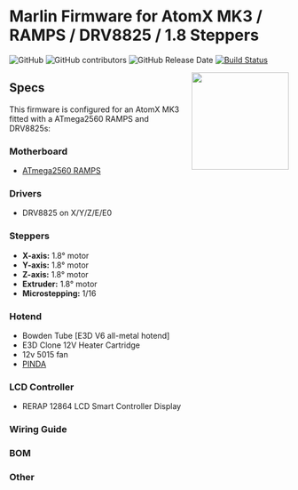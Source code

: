 # Marlin Firmware for AtomX MK3 / RAMPS / DRV8825 / 1.8 Steppers

![GitHub](https://img.shields.io/github/license/marlinfirmware/marlin.svg)
![GitHub contributors](https://img.shields.io/github/contributors/marlinfirmware/marlin.svg)
![GitHub Release Date](https://img.shields.io/github/release-date/marlinfirmware/marlin.svg)
[![Build Status](https://github.com/MarlinFirmware/Marlin/workflows/CI/badge.svg?branch=bugfix-2.0.x)](https://github.com/MarlinFirmware/Marlin/actions)

<img align="right" width=175 src="buildroot/share/pixmaps/logo/marlin-250.png" />

## Specs

This firmware is configured for an AtomX MK3 fitted with a ATmega2560 RAMPS and DRV8825s:

### Motherboard
* [ATmega2560 RAMPS](https://reprap.org/wiki/RAMPS_1.4)

### Drivers
* DRV8825 on X/Y/Z/E/E0

### Steppers
* **X-axis:** 1.8° motor
* **Y-axis:** 1.8° motor
* **Z-axis:** 1.8° motor
* **Extruder:** 1.8° motor
* **Microstepping:** 1/16

### Hotend
 * Bowden Tube [E3D V6 all-metal hotend]
 * E3D Clone 12V Heater Cartridge
 * 12v 5015 fan
 * [PINDA](https://www.prusa3d.com)


### LCD Controller
* RERAP 12864 LCD Smart Controller Display

### Wiring Guide

### BOM

### Other

